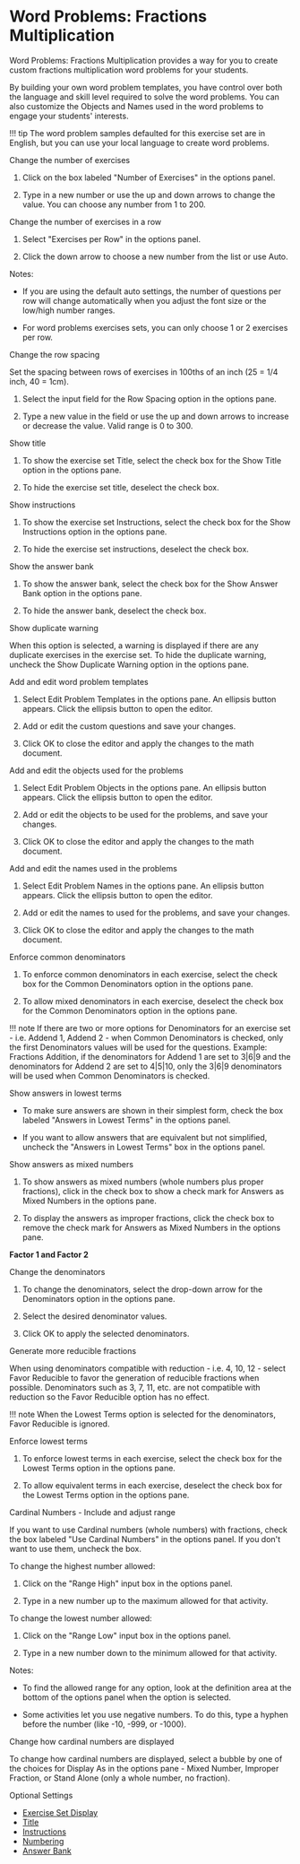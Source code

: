 # Word Problems: Fractions Multiplication

Word Problems: Fractions Multiplication provides a way for you to create custom fractions multiplication word problems for your students.

By building your own word problem templates, you have control over both the language and skill level required to solve the word problems. You can also customize the Objects and Names used in the word problems to engage your students' interests.

!!! tip
    The word problem samples defaulted for this exercise set are in English, but you can use your local language to create word problems.

Change the number of exercises

1. Click on the box labeled "Number of Exercises" in the options panel.

2. Type in a new number or use the up and down arrows to change the value. You can choose any number from 1 to 200.

Change the number of exercises in a row

1. Select "Exercises per Row" in the options panel.

2. Click the down arrow to choose a new number from the list or use Auto.

Notes:

- If you are using the default auto settings, the number of questions per row will change automatically when you adjust the font size or the low/high number ranges.

- For word problems exercises sets, you can only choose 1 or 2 exercises per row.

Change the row spacing

Set the spacing between rows of exercises in 100ths of an inch (25 = 1/4 inch, 40 = 1cm).

1. Select the input field for the Row Spacing option in the options pane.

2. Type a new value in the field or use the up and down arrows to increase or decrease the value. Valid range is 0 to 300.

Show title

1. To show the exercise set Title, select the check box for the Show Title option in the options pane.

2. To hide the exercise set title, deselect the check box.

Show instructions

1. To show the exercise set Instructions, select the check box for the Show Instructions option in the options pane.

2. To hide the exercise set instructions, deselect the check box.

Show the answer bank

1. To show the answer bank, select the check box for the Show Answer Bank option in the options pane.

2. To hide the answer bank, deselect the check box.

Show duplicate warning

When this option is selected, a warning is displayed if there are any duplicate exercises in the exercise set. To hide the duplicate warning, uncheck the Show Duplicate Warning option in the options pane.

Add and edit word problem templates

1. Select Edit Problem Templates in the options pane. An ellipsis button appears. Click the ellipsis button to open the editor.

2. Add or edit the custom questions and save your changes.

3. Click OK to close the editor and apply the changes to the math document.

Add and edit the objects used for the problems

1. Select Edit Problem Objects in the options pane. An ellipsis button appears. Click the ellipsis button to open the editor.

2. Add or edit the objects to be used for the problems, and save your changes.

3. Click OK to close the editor and apply the changes to the math document.

Add and edit the names used in the problems

1. Select Edit Problem Names in the options pane. An ellipsis button appears. Click the ellipsis button to open the editor.

2. Add or edit the names to used for the problems, and save your changes.

3. Click OK to close the editor and apply the changes to the math document.

Enforce common denominators

1. To enforce common denominators in each exercise, select the check box for the Common Denominators option in the options pane.

2. To allow mixed denominators in each exercise, deselect the check box for the Common Denominators option in the options pane.

!!! note
    If there are two or more options for Denominators for an exercise set - i.e. Addend 1, Addend 2 - when Common Denominators is checked, only the first Denominators values will be used for the questions. Example: Fractions Addition, if the denominators for Addend 1 are set to 3|6|9 and the denominators for Addend 2 are set to 4|5|10, only the 3|6|9 denominators will be used when Common Denominators is checked.

Show answers in lowest terms

- To make sure answers are shown in their simplest form, check the box labeled "Answers in Lowest Terms" in the options panel.

- If you want to allow answers that are equivalent but not simplified, uncheck the "Answers in Lowest Terms" box in the options panel.

Show answers as mixed numbers

1. To show answers as mixed numbers (whole numbers plus proper fractions), click in the check box to show a check mark for Answers as Mixed Numbers in the options pane.

2. To display the answers as improper fractions, click the check box to remove the check mark for Answers as Mixed Numbers in the options pane.

**Factor 1 and Factor 2**

Change the denominators

1. To change the denominators, select the drop-down arrow for the Denominators option in the options pane.

2. Select the desired denominator values.

3. Click OK to apply the selected denominators.

Generate more reducible fractions

When using denominators compatible with reduction - i.e. 4, 10, 12 - select Favor Reducible to favor the generation of reducible fractions when possible. Denominators such as 3, 7, 11, etc. are not compatible with reduction so the Favor Reducible option has no effect.

!!! note
    When the Lowest Terms option is selected for the denominators, Favor Reducible is ignored.

Enforce lowest terms

1. To enforce lowest terms in each exercise, select the check box for the Lowest Terms option in the options pane.

2. To allow equivalent terms in each exercise, deselect the check box for the Lowest Terms option in the options pane.

Cardinal Numbers - Include and adjust range

If you want to use Cardinal numbers (whole numbers) with fractions, check the box labeled "Use Cardinal Numbers" in the options panel. If you don't want to use them, uncheck the box.

To change the highest number allowed:

1. Click on the "Range High" input box in the options panel.

2. Type in a new number up to the maximum allowed for that activity.

To change the lowest number allowed:

1. Click on the "Range Low" input box in the options panel.

2. Type in a new number down to the minimum allowed for that activity.

Notes:

- To find the allowed range for any option, look at the definition area at the bottom of the options panel when the option is selected.

- Some activities let you use negative numbers. To do this, type a hyphen before the number (like -10, -999, or -1000).

Change how cardinal numbers are displayed

To change how cardinal numbers are displayed, select a bubble by one of the choices for Display As in the options pane - Mixed Number, Improper Fraction, or Stand Alone (only a whole number, no fraction).

Optional Settings

- [Exercise Set Display](../../options/exercise-set-display-options.md)
- [Title](../../options/title-display-options.md)
- [Instructions](../../options/instructions-display-options.md)
- [Numbering](../../options/numbering-display-options.md)
- [Answer Bank](../../options/answer-bank-display-options.md)